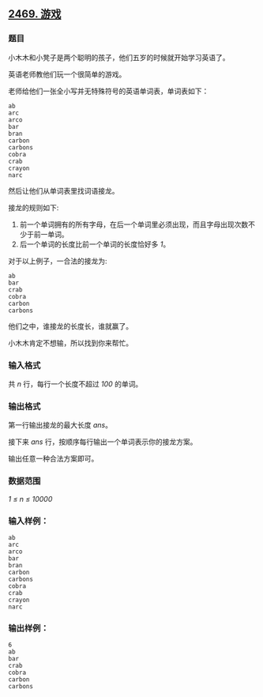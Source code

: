 ## [2469. 游戏](https://www.acwing.com/problem/content/2471/)

### 题目

小木木和小凳子是两个聪明的孩子，他们五岁的时候就开始学习英语了。

英语老师教他们玩一个很简单的游戏。

老师给他们一张全小写并无特殊符号的英语单词表，单词表如下：

```
ab
arc
arco
bar
bran
carbon
carbons
cobra
crab
crayon
narc
```

然后让他们从单词表里找词语接龙。

接龙的规则如下:

1. 前一个单词拥有的所有字母，在后一个单词里必须出现，而且字母出现次数不少于前一单词。
2. 后一个单词的长度比前一个单词的长度恰好多 *1*。

对于以上例子，一合法的接龙为:

```
ab
bar
crab
cobra
carbon
carbons
```

他们之中，谁接龙的长度长，谁就赢了。

小木木肯定不想输，所以找到你来帮忙。

### 输入格式

共 *n* 行，每行一个长度不超过 *100* 的单词。

### 输出格式

第一行输出接龙的最大长度 *ans*。

接下来 *ans* 行，按顺序每行输出一个单词表示你的接龙方案。

输出任意一种合法方案即可。

### 数据范围

*1 ≤ n ≤ 10000*

### 输入样例：

```
ab
arc
arco
bar
bran
carbon
carbons
cobra
crab
crayon
narc
```

### 输出样例：

```
6
ab
bar
crab
cobra
carbon
carbons
```
